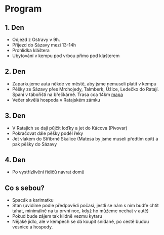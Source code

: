 # Program

## 1. Den

- Odjezd z Ostravy v 9h.
- Příjezd do Sázavy mezi 13-14h
- Prohlídka kláštera
- Ubytování v kempu pod vrbou přímo pod klášterem

## 2. Den

- Zaparkujeme auta někde ve městě, aby jsme nemuseli platit v kempu
- Pěšky ze Sázavy přes Mrchojedy, Talmberk, Úžice, Ledečko do Ratají. Spaní v tábořišti na břečkárně. Trasa cca 14km [mapa](https://mapy.cz/s/cocobobara)
- Večer skvělá hospoda v Ratajském zámku

## 3. Den

- V Ratajích se dají půjčit loďky a jet do Kácova (Pivovar)
- Pokračovat dále pěšky podél řeky
- Jet vlakem do Stříbrné Skalice (Matesa by jsme museli předtím opít) a pak pěšky do Sázavy

## 4. Den

- Po vystřízlivění řidičů návrat domů

## Co s sebou?

- Spacák a karimatku
- Stan (uvidíme podle předpovědi počasí, jestli se nám s ním budfe chtít tahat, minimálně na tu první noc, když ho můžeme nechat v autě)
- Pokud bude zájem tak klidně vezmu kytaru
- Nějaké jídlo, ale v kempech se dá koupit snídaně, po cestě budou vesnice a hospody. 
